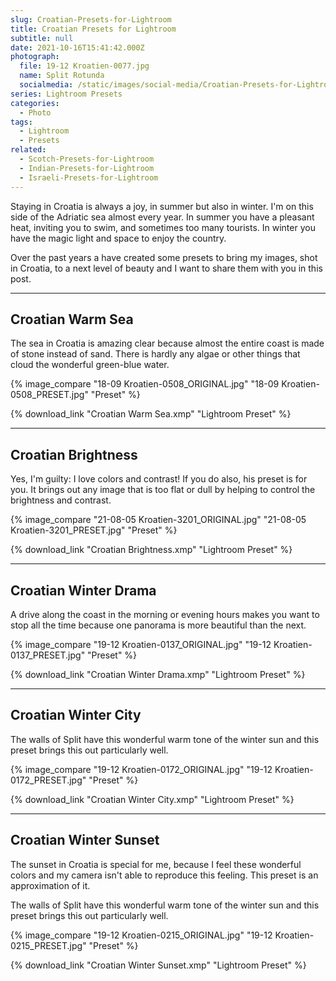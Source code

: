 ```yaml
---
slug: Croatian-Presets-for-Lightroom
title: Croatian Presets for Lightroom
subtitle: null
date: 2021-10-16T15:41:42.000Z
photograph:
  file: 19-12 Kroatien-0077.jpg
  name: Split Rotunda
  socialmedia: /static/images/social-media/Croatian-Presets-for-Lightroom.png
series: Lightroom Presets
categories:
  - Photo
tags:
  - Lightroom
  - Presets
related:
  - Scotch-Presets-for-Lightroom
  - Indian-Presets-for-Lightroom
  - Israeli-Presets-for-Lightroom
---
```


Staying in Croatia is always a joy, in summer but also in winter. I'm on this side of the Adriatic sea almost every year. In summer you have a pleasant heat, inviting you to swim, and sometimes too many tourists. In winter you have the magic light and space to enjoy the country.

Over the past years a have created some presets to bring my images, shot in Croatia, to a next level of beauty and I want to share them with you in this post.

<!-- more -->

---

## Croatian Warm Sea

The sea in Croatia is amazing clear because almost the entire coast is made of stone instead of sand. There is hardly any algae or other things that cloud the wonderful green-blue water.

{% image_compare
  "18-09 Kroatien-0508_ORIGINAL.jpg"
  "18-09 Kroatien-0508_PRESET.jpg"
  "Preset"
%}

{% download_link "Croatian Warm Sea.xmp" "Lightroom Preset" %}

---

## Croatian Brightness

Yes, I'm guilty: I love colors and contrast! If you do also, his preset is for you. It brings out any image that is too flat or dull by helping to control the brightness and contrast.

{% image_compare
  "21-08-05 Kroatien-3201_ORIGINAL.jpg"
  "21-08-05 Kroatien-3201_PRESET.jpg"
  "Preset"
%}

{% download_link "Croatian Brightness.xmp" "Lightroom Preset" %}

---

## Croatian Winter Drama

A drive along the coast in the morning or evening hours makes you want to stop all the time because one panorama is more beautiful than the next.

{% image_compare
  "19-12 Kroatien-0137_ORIGINAL.jpg"
  "19-12 Kroatien-0137_PRESET.jpg"
  "Preset" 
%}

{% download_link "Croatian Winter Drama.xmp" "Lightroom Preset" %}

---

## Croatian Winter City

The walls of Split have this wonderful warm tone of the winter sun and this preset brings this out particularly well.

{% image_compare
  "19-12 Kroatien-0172_ORIGINAL.jpg"
  "19-12 Kroatien-0172_PRESET.jpg"
  "Preset"
%}

{% download_link "Croatian Winter City.xmp" "Lightroom Preset" %}

---

## Croatian Winter Sunset

The sunset in Croatia is special for me, because I feel these wonderful colors and my camera isn't able to reproduce this feeling. This preset is an approximation of it.

The walls of Split have this wonderful warm tone of the winter sun and this preset brings this out particularly well.

{% image_compare
  "19-12 Kroatien-0215_ORIGINAL.jpg"
  "19-12 Kroatien-0215_PRESET.jpg"
  "Preset"
%}

{% download_link "Croatian Winter Sunset.xmp" "Lightroom Preset" %}
